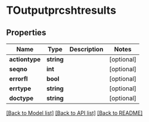 # TOutputprcshtresults

## Properties
Name | Type | Description | Notes
------------ | ------------- | ------------- | -------------
**actiontype** | **string** |  | [optional] 
**seqno** | **int** |  | [optional] 
**errorfl** | **bool** |  | [optional] 
**errtype** | **string** |  | [optional] 
**doctype** | **string** |  | [optional] 

[[Back to Model list]](../README.md#documentation-for-models) [[Back to API list]](../README.md#documentation-for-api-endpoints) [[Back to README]](../README.md)


